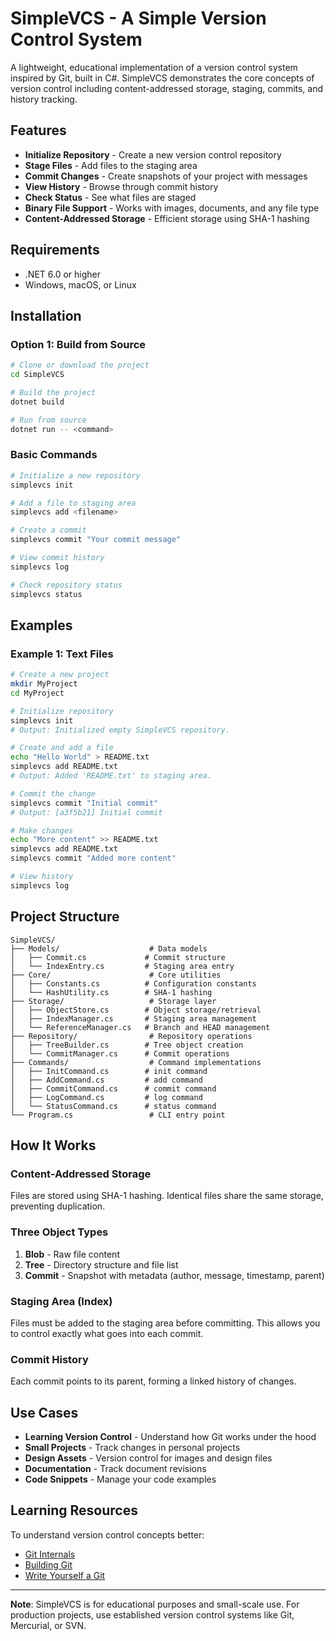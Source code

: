 # SimpleVCS - A Simple Version Control System

A lightweight, educational implementation of a version control system inspired by Git, built in C#. SimpleVCS demonstrates the core concepts of version control including content-addressed storage, staging, commits, and history tracking.

##  Features

- **Initialize Repository** - Create a new version control repository
- **Stage Files** - Add files to the staging area
- **Commit Changes** - Create snapshots of your project with messages
- **View History** - Browse through commit history
- **Check Status** - See what files are staged
- **Binary File Support** - Works with images, documents, and any file type
- **Content-Addressed Storage** - Efficient storage using SHA-1 hashing

##  Requirements

- .NET 6.0 or higher
- Windows, macOS, or Linux

##  Installation

### Option 1: Build from Source

```bash
# Clone or download the project
cd SimpleVCS

# Build the project
dotnet build

# Run from source
dotnet run -- <command>
```

### Basic Commands

```bash
# Initialize a new repository
simplevcs init

# Add a file to staging area
simplevcs add <filename>

# Create a commit
simplevcs commit "Your commit message"

# View commit history
simplevcs log

# Check repository status
simplevcs status
```

##  Examples

### Example 1: Text Files

```bash
# Create a new project
mkdir MyProject
cd MyProject

# Initialize repository
simplevcs init
# Output: Initialized empty SimpleVCS repository.

# Create and add a file
echo "Hello World" > README.txt
simplevcs add README.txt
# Output: Added 'README.txt' to staging area.

# Commit the change
simplevcs commit "Initial commit"
# Output: [a3f5b21] Initial commit

# Make changes
echo "More content" >> README.txt
simplevcs add README.txt
simplevcs commit "Added more content"

# View history
simplevcs log
```

##  Project Structure

```
SimpleVCS/
├── Models/                    # Data models
│   ├── Commit.cs             # Commit structure
│   └── IndexEntry.cs         # Staging area entry
├── Core/                      # Core utilities
│   ├── Constants.cs          # Configuration constants
│   └── HashUtility.cs        # SHA-1 hashing
├── Storage/                   # Storage layer
│   ├── ObjectStore.cs        # Object storage/retrieval
│   ├── IndexManager.cs       # Staging area management
│   └── ReferenceManager.cs   # Branch and HEAD management
├── Repository/                # Repository operations
│   ├── TreeBuilder.cs        # Tree object creation
│   └── CommitManager.cs      # Commit operations
├── Commands/                  # Command implementations
│   ├── InitCommand.cs        # init command
│   ├── AddCommand.cs         # add command
│   ├── CommitCommand.cs      # commit command
│   ├── LogCommand.cs         # log command
│   └── StatusCommand.cs      # status command
└── Program.cs                 # CLI entry point
```


##  How It Works

### Content-Addressed Storage
Files are stored using SHA-1 hashing. Identical files share the same storage, preventing duplication.

### Three Object Types
1. **Blob** - Raw file content
2. **Tree** - Directory structure and file list
3. **Commit** - Snapshot with metadata (author, message, timestamp, parent)

### Staging Area (Index)
Files must be added to the staging area before committing. This allows you to control exactly what goes into each commit.

### Commit History
Each commit points to its parent, forming a linked history of changes.

##  Use Cases

- **Learning Version Control** - Understand how Git works under the hood
- **Small Projects** - Track changes in personal projects
- **Design Assets** - Version control for images and design files
- **Documentation** - Track document revisions
- **Code Snippets** - Manage your code examples


##  Learning Resources

To understand version control concepts better:
- [Git Internals](https://git-scm.com/book/en/v2/Git-Internals-Plumbing-and-Porcelain)
- [Building Git](https://shop.jcoglan.com/building-git/)
- [Write Yourself a Git](https://wyag.thb.lt/)



---

**Note**: SimpleVCS is for educational purposes and small-scale use. For production projects, use established version control systems like Git, Mercurial, or SVN.
